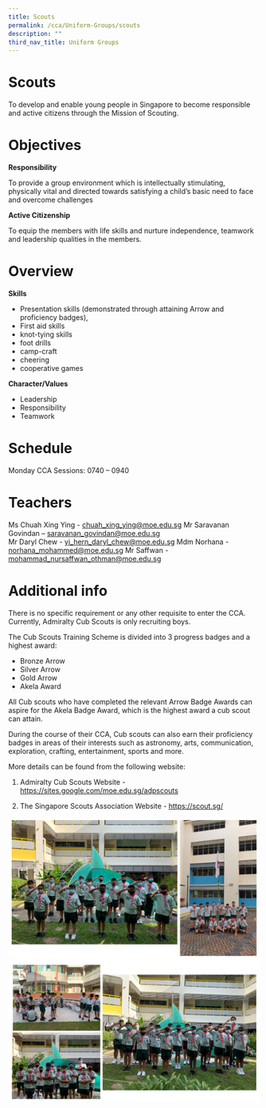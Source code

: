 ```yaml
---
title: Scouts
permalink: /cca/Uniform-Groups/scouts
description: ""
third_nav_title: Uniform Groups
---
```

# Scouts
To develop and enable young people in Singapore to become responsible and active citizens through the Mission of Scouting.

# Objectives

**Responsibility**

To provide a group environment which is intellectually stimulating, physically vital and directed towards satisfying a child’s basic need to face and overcome challenges

**Active Citizenship**

To equip the members with life skills and nurture independence, teamwork and leadership qualities in the members.

# Overview
**Skills**

-	Presentation skills (demonstrated through attaining Arrow and proficiency badges), 
-	First aid skills
-	knot-tying skills
-	foot drills
-	camp-craft
-	cheering
-	cooperative games 

**Character/Values**

-	Leadership
-	Responsibility
-	Teamwork

# Schedule

Monday CCA Sessions:  0740 – 0940

# Teachers 

Ms Chuah Xing Ying  - chuah_xing_ying@moe.edu.sg
Mr Saravanan Govindan  – saravanan_govindan@moe.edu.sg
<br>Mr Daryl Chew - yi_hern_daryl_chew@moe.edu.sg
Mdm Norhana - norhana_mohammed@moe.edu.sg
Mr Saffwan - mohammad_nursaffwan_othman@moe.edu.sg

# Additional info

There is no specific requirement or any other requisite to enter the CCA. Currently, Admiralty Cub Scouts is only recruiting boys. 

The Cub Scouts Training Scheme is divided into 3 progress badges and a highest award:

-	Bronze Arrow
-	Silver Arrow
-	Gold Arrow
-	Akela Award

All Cub scouts who have completed the relevant Arrow Badge Awards can aspire for the Akela Badge Award, which is the highest award a cub scout can attain.

During the course of their CCA, Cub scouts can also earn their proficiency badges in areas of their interests such as astronomy, arts, communication, exploration, crafting, entertainment, sports and more.

More details can be found from the following website:
1) Admiralty Cub Scouts Website - https://sites.google.com/moe.edu.sg/adpscouts

2) The Singapore Scouts Association Website - https://scout.sg/

![](/images/Presentation1.jpg)
![](/images/Presentation2.jpg)
